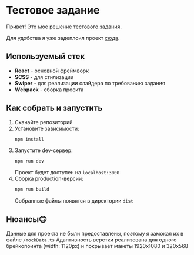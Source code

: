 # Тестовое задание

Привет!
Это мое решение [тестового задания](https://docs.google.com/document/d/1Qy4MN7duYzm-Wr-rQ4TFApvUoxfuqGXdcyA8-vt5Dhg/edit?tab=t.0).

Для удобства я уже задеплоил проект [сюда](https://only-test-task-solution.netlify.app/).

## Используемый стек

-   **React** - основной фреймворк
-   **SCSS** - для стилизации
-   **Swiper** - для реализации слайдера по требованию задания
-   **Webpack** - сборка проекта

## Как собрать и запустить

1.  Скачайте репозиторий
2.  Установите зависимости:
    ```bash
    npm install
    ```
3.  Запустите dev-сервер:
    ```bash
    npm run dev
    ```
    Проект будет доступен на `localhost:3000`
4.  Сборка production-версии:
    ```bash
    npm run build
    ```
    Собранные файлы появятся в директории `dist`

## Нюансы🙃

Данные для проекта не были предоставлены, поэтому я замокал их в файле `/mockData.ts`
Адаптивность верстки реализована для одного брейкопоинта (width: 1120px) и покрывает макеты 1920х1080 и 320х568

